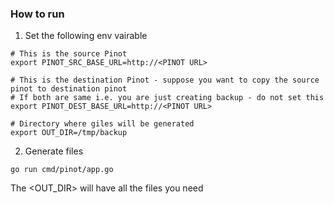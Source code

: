 ### How to run

1. Set the following env vairable

```shell
# This is the source Pinot
export PINOT_SRC_BASE_URL=http://<PINOT URL> 

# This is the destination Pinot - suppose you want to copy the source pinot to destination pinot
# If both are same i.e. you are just creating backup - do not set this
export PINOT_DEST_BASE_URL=http://<PINOT URL>

# Directory where giles will be generated
export OUT_DIR=/tmp/backup

```

2. Generate files

```shell
go run cmd/pinot/app.go
```

The <OUT_DIR> will have all the files you need